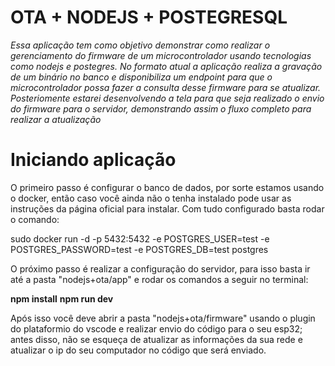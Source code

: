 # OTA + NODEJS + POSTEGRESQL

*Essa aplicação tem como objetivo demonstrar como realizar o gerenciamento do firmware de um microcontrolador usando tecnologias como nodejs e postegres. No formato atual a aplicação realiza a gravação de um binário no banco e disponibiliza um endpoint para que o microcontrolador possa fazer a consulta desse firmware para se atualizar. Posteriomente estarei desenvolvendo a tela para que seja realizado o envio do firmware para o servidor, demonstrando assim o fluxo completo para realizar a atualização*


# Iniciando aplicação
 
O primeiro passo é configurar o banco de dados, por sorte estamos usando o docker, então caso você ainda não o tenha instalado pode usar as instruções da página oficial para instalar. Com tudo configurado basta rodar o comando: 

sudo docker run -d -p 5432:5432 -e POSTGRES_USER=test -e POSTGRES_PASSWORD=test -e POSTGRES_DB=test postgres

O próximo passo é realizar a configuração do servidor, para isso basta ir até a pasta "nodejs+ota/app" e rodar os comandos a seguir no terminal:

**npm install**
**npm run dev**

Após isso você deve abrir a pasta "nodejs+ota/firmware" usando o plugin do plataformio do vscode e realizar envio do código para o seu esp32; antes disso, não se esqueça de atualizar as informações da sua rede e atualizar o ip do seu computador no código que será enviado.